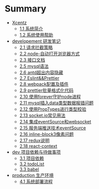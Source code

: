 # Summary

* [Xcentz]()
  * [1.1  系统简介](README.md)
  * [1.2  系统使用帮助](help/help1.md)
* [developement 研发笔记]()
  * [2.1  请求拦截策略](note/intercept-strategy.md)
  * [2.2  node-自动打开浏览器方式](note/node-openDefaultBrowser.md)
  * [2.3  接口文档](note/api.md)
  * [2.5  mysql语法](note/mysql语法.md)
  * [2.6  antd超出内容隐藏](note/antd超出内容隐藏.md)
  * [2.7  Eslint&&Prettier](note/Eslint&&Prettier.md)
  * [2.8  webpack配置及插件](note/webpack配置及插件.md)
  * [2.9  prettier批量格式化代码](note/prettier批量格式化代码.md)
  * [2.10  使用forever守护node进程](note/使用forever守护node进程.md)
  * [2.11  mysql插入data类型数据报错问题](note/mysql插入data类型数据报错问题.md)
  * [2.12  使用PropTypes进行类型校验](note/使用PropTypes进行类型校验.md)
  * [2.13  socket.io常见用法](note/socket.io常见用法.md)
  * [2.14  集成eventSource和websocket](note/集成eventSource和websocket.md)
  * [2.15  服务端推送技术eventSource](note/服务端推送技术eventSource.md)
  * [2.16  inline-block3像素问题](note/inline-block3像素问题.md)
  * [2.17  redux说明](note/redux.md)
  * [2.18  react-context](note/react-context.md)
* [dev 项目依赖与待做事项]()
  * [3.1  项目依赖](note/package.md)
  * [3.2 todoList](note/todoList.md)
  * [3.3 babel](note/babel.md)
* [production 生产环境]()
  * [4.1  系统部署流程](note/系统部署流程.md)